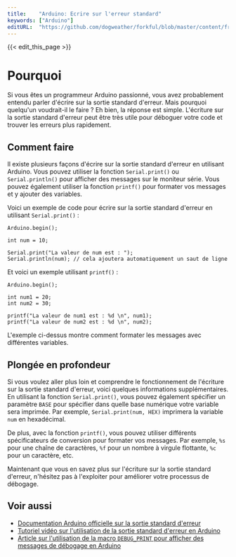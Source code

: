 ```yaml
---
title:    "Arduino: Ecrire sur l'erreur standard"
keywords: ["Arduino"]
editURL:  "https://github.com/dogweather/forkful/blob/master/content/fr/arduino/writing-to-standard-error.md"
---
```


{{< edit_this_page >}}

# Pourquoi

Si vous êtes un programmeur Arduino passionné, vous avez probablement entendu parler d'écrire sur la sortie standard d'erreur. Mais pourquoi quelqu'un voudrait-il le faire ? Eh bien, la réponse est simple. L'écriture sur la sortie standard d'erreur peut être très utile pour déboguer votre code et trouver les erreurs plus rapidement.

## Comment faire

Il existe plusieurs façons d'écrire sur la sortie standard d'erreur en utilisant Arduino. Vous pouvez utiliser la fonction `Serial.print()` ou `Serial.println()` pour afficher des messages sur le moniteur série. Vous pouvez également utiliser la fonction `printf()` pour formater vos messages et y ajouter des variables.

Voici un exemple de code pour écrire sur la sortie standard d'erreur en utilisant `Serial.print()` :

```
Arduino.begin();

int num = 10;

Serial.print("La valeur de num est : ");
Serial.println(num); // cela ajoutera automatiquement un saut de ligne
```

Et voici un exemple utilisant `printf()` :

```
Arduino.begin();

int num1 = 20;
int num2 = 30;

printf("La valeur de num1 est : %d \n", num1);
printf("La valeur de num2 est : %d \n", num2);
```

L'exemple ci-dessus montre comment formater les messages avec différentes variables.

## Plongée en profondeur

Si vous voulez aller plus loin et comprendre le fonctionnement de l'écriture sur la sortie standard d'erreur, voici quelques informations supplémentaires. En utilisant la fonction `Serial.print()`, vous pouvez également spécifier un paramètre `BASE` pour spécifier dans quelle base numérique votre variable sera imprimée. Par exemple, `Serial.print(num, HEX)` imprimera la variable `num` en hexadécimal.

De plus, avec la fonction `printf()`, vous pouvez utiliser différents spécificateurs de conversion pour formater vos messages. Par exemple, `%s` pour une chaîne de caractères, `%f` pour un nombre à virgule flottante, `%c` pour un caractère, etc.

Maintenant que vous en savez plus sur l'écriture sur la sortie standard d'erreur, n'hésitez pas à l'exploiter pour améliorer votre processus de débogage.

## Voir aussi

- [Documentation Arduino officielle sur la sortie standard d'erreur](https://www.arduino.cc/reference/en/language/functions/communication/serial/print/)
- [Tutoriel vidéo sur l'utilisation de la sortie standard d'erreur en Arduino](https://www.youtube.com/watch?v=5d48X2zK0cs)
- [Article sur l'utilisation de la macro `DEBUG_PRINT` pour afficher des messages de débogage en Arduino](https://www.challengers101.com/arduino-tutorial/debug-print-arduino-tutorial/)